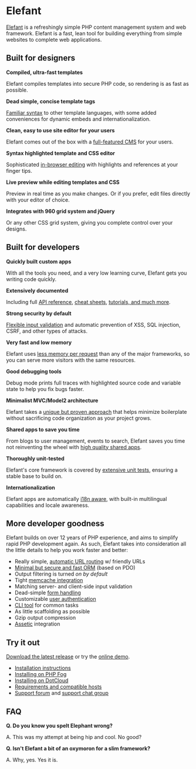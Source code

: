 # Elefant

[Elefant](http://www.elefantcms.com/) is a refreshingly simple PHP content management system and web framework.
Elefant is a fast, lean tool for building everything from simple websites to complete web applications.

## Built for designers

**Compiled, ultra-fast templates**

Elefant compiles templates into secure PHP code, so rendering is as fast as possible.

**Dead simple, concise template tags**

[Familiar syntax](https://github.com/jbroadway/elefant/wiki/Templates) to other template languages, with some added conveniences for dynamic embeds and internationalization.

**Clean, easy to use site editor for your users**

Elefant comes out of the box with a [full-featured CMS](https://github.com/jbroadway/elefant/wiki/The-page-editor) for your users.

**Syntax highlighted template and CSS editor**

Sophisticated [in-browser editing](https://github.com/jbroadway/elefant/wiki/Setting-up-your-custom-designs) with highlights and references at your finger tips.

**Live preview while editing templates and CSS**

Preview in real time as you make changes. Or if you prefer, edit files directly with your editor of choice.

**Integrates with 960 grid system and jQuery**

Or any other CSS grid system, giving you complete control over your designs.

## Built for developers

**Quickly built custom apps**

With all the tools you need, and a very low learning curve, Elefant gets you writing code quickly.

**Extensively documented**

Including full [API reference](https://github.com/jbroadway/elefant/wiki/API-reference), [cheat sheets](https://github.com/jbroadway/elefant/wiki/Cheat-sheet), [tutorials, and much more](https://github.com/jbroadway/elefant/wiki).

**Strong security by default**

[Flexible input validation](https://github.com/jbroadway/elefant/wiki/Forms-and-input-validation) and automatic prevention of XSS, SQL injection, CSRF, and other types of attacks.

**Very fast and low memory**

Elefant uses [less memory per request](https://github.com/jbroadway/elefant/wiki/Performance) than any of the major frameworks, so you can serve more visitors with the same resources.

**Good debugging tools**

Debug mode prints full traces with highlighted source code and variable state to help you fix bugs faster.

**Minimalist MVC/Model2 architecture**

Elefant takes a [unique but proven approach](https://github.com/jbroadway/elefant/wiki/Elefant-architecture) that helps minimize boilerplate without sacrificing code organization as your project grows.

**Shared apps to save you time**

From blogs to user management, events to search, Elefant saves you time not reinventing the wheel with [high quality shared apps](http://www.elefantcms.com/shared-apps).

**Thoroughly unit-tested**

Elefant's core framework is covered by [extensive unit tests](https://github.com/jbroadway/elefant/tree/master/tests), ensuring a stable base to build on.

**Internationalization**

Elefant apps are automatically [i18n aware](https://github.com/jbroadway/elefant/wiki/Internationalization), with built-in multilingual capabilities and locale awareness.

## More developer goodness

Elefant builds on over 12 years of PHP experience, and aims to simplify rapid PHP development again.
As such, Elefant takes into consideration all the little details to help you work faster and better:

* Really simple, [automatic URL routing](https://github.com/jbroadway/elefant/wiki/Page-routing-and-handler-basics) w/ friendly URLs
* [Minimal but secure and fast ORM](https://github.com/jbroadway/elefant/wiki/Database-API-and-models) (based on PDO)
* Output filtering is turned *on by default*
* Tight [memcache integration](https://github.com/jbroadway/elefant/wiki/Memcache)
* Matching server- and client-side input validation
* Dead-simple [form handling](https://github.com/jbroadway/elefant/wiki/Forms-and-input-validation)
* Customizable [user authentication](https://github.com/jbroadway/elefant/wiki/Custom-user-authentication)
* [CLI tool](https://github.com/jbroadway/elefant/wiki/Command-line-usage) for common tasks
* As little scaffolding as possible
* Gzip output compression
* [Assetic](http://github.com/jbroadway/assetic) integration

## Try it out

[Download the latest release](http://github.com/jbroadway/elefant/downloads) or try the [online demo](http://www.elefantcms.com/demo).

* [Installation instructions](https://github.com/jbroadway/elefant/wiki/Getting-started)
* [Installing on PHP Fog](https://github.com/jbroadway/elefant/wiki/Installing-Elefant-on-PHP-Fog)
* [Installing on DotCloud](https://github.com/jbroadway/elefant/wiki/Installing-Elefant-on-DotCloud)
* [Requirements and compatible hosts](https://github.com/jbroadway/elefant/wiki/Requirements)
* [Support forum](http://www.elefantcms.com/forum/) and [support chat group](https://convore.com/elefantcms/)

## FAQ

**Q. Do you know you spelt Elephant wrong?**

A. This was my attempt at being hip and cool. No good?

**Q. Isn't Elefant a bit of an oxymoron for a slim framework?**

A. Why, yes. Yes it is.

